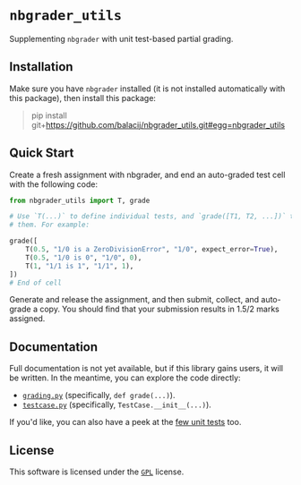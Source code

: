 # `nbgrader_utils`

Supplementing `nbgrader` with unit test-based partial grading.

## Installation

Make sure you have `nbgrader` installed (it is not installed automatically with
this package), then install this package:

> pip install git+https://github.com/balacij/nbgrader_utils.git#egg=nbgrader_utils

## Quick Start

Create a fresh assignment with nbgrader, and end an auto-graded test cell with
the following code:
```python
from nbgrader_utils import T, grade

# Use `T(...)` to define individual tests, and `grade([T1, T2, ...])` to run
# them. For example:

grade([
    T(0.5, "1/0 is a ZeroDivisionError", "1/0", expect_error=True),
    T(0.5, "1/0 is 0", "1/0", 0),
    T(1, "1/1 is 1", "1/1", 1),
])
# End of cell
```

Generate and release the assignment, and then submit, collect, and auto-grade a
copy. You should find that your submission results in 1.5/2 marks assigned.

## Documentation

Full documentation is not yet available, but if this library gains users, it
will be written. In the meantime, you can explore the code directly:
* [`grading.py`](./nbgrader_utils/grading.py) (specifically, `def grade(...)`).
* [`testcase.py`](./nbgrader_utils/testcase.py) (specifically, `TestCase.__init__(...)`).

If you'd like, you can also have a peek at the [few unit tests](./tests/) too.

## License

This software is licensed under the [`GPL`](./LICENSE) license.
